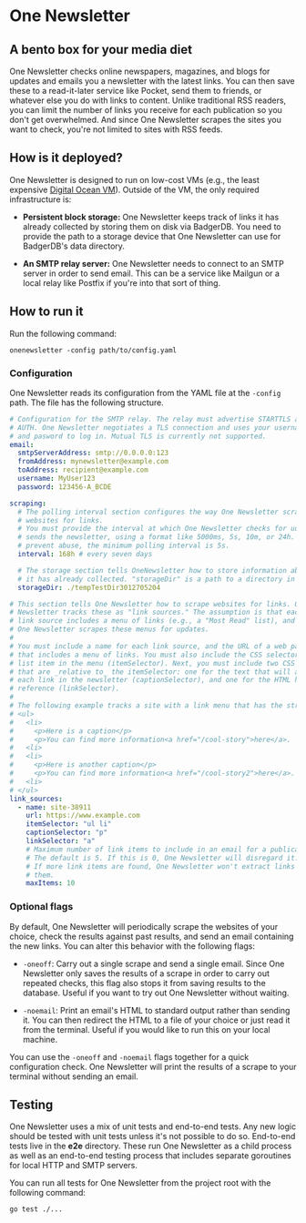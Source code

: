 # One Newsletter

## A bento box for your media diet

One Newsletter checks online newspapers, magazines, and blogs for updates and emails you a newsletter with the latest links. You can then save these to a read-it-later service like Pocket, send them to friends, or whatever else you do with links to content. Unlike traditional RSS readers, you can limit the number of links you receive for each publication so you don't get overwhelmed. And since One Newsletter scrapes the sites you want to check, you're not limited to sites with RSS feeds.

## How is it deployed?

One Newsletter is designed to run on low-cost VMs (e.g., the least expensive [Digital Ocean VM](https://www.digitalocean.com/pricing/#standard-droplets)). Outside of the VM, the only required infrastructure is:

- **Persistent block storage:** One Newsletter keeps track of links it has already collected by storing them on disk via BadgerDB. You need to provide the path to a storage device that One Newsletter can use for BadgerDB's data directory.

- **An SMTP relay server:** One Newsletter needs to connect to an SMTP server in order to send email. This can be a service like Mailgun or a local relay like Postfix if you're into that sort of thing.

## How to run it

Run the following command:

```
onenewsletter -config path/to/config.yaml
```

### Configuration

One Newsletter reads its configuration from the YAML file at the `-config` path. The file has the following structure.

```yaml
# Configuration for the SMTP relay. The relay must advertise STARTTLS and
# AUTH. One Newsletter negotiates a TLS connection and uses your username
# and pasword to log in. Mutual TLS is currently not supported.
email:
  smtpServerAddress: smtp://0.0.0.0:123
  fromAddress: mynewsletter@example.com
  toAddress: recipient@example.com
  username: MyUser123
  password: 123456-A_BCDE

scraping:
  # The polling interval section configures the way One Newsletter scrapes
  # websites for links.
  # You must provide the interval at which One Newsletter checks for udpates and
  # sends the newsletter, using a format like 5000ms, 5s, 10m, or 24h. To help
  # prevent abuse, the minimum polling interval is 5s.
  interval: 168h # every seven days

  # The storage section tells OneNewsletter how to store information abouts links
  # it has already collected. "storageDir" is a path to a directory in which
  storageDir: ./tempTestDir3012705204

# This section tells One Newsletter how to scrape websites for links. One
# Newsletter tracks these as "link sources." The assumption is that each
# link source includes a menu of links (e.g., a "Most Read" list), and
# One Newsletter scrapes these menus for updates.
#
# You must include a name for each link source, and the URL of a web page
# that includes a menu of links. You must also include the CSS selector of each
# list item in the menu (itemSelector). Next, you must include two CSS selectors
# that are _relative to_ the itemSelector: one for the text that will accompany
# each link in the newsletter (captionSelector), and one for the HTML hyperlink
# reference (linkSelector).
#
# The following example tracks a site with a link menu that has the structure,
# <ul>
#   <li>
#     <p>Here is a caption</p>
#     <p>You can find more information<a href="/cool-story">here</a>.
#   <li>
#   <li>
#     <p>Here is another caption</p>
#     <p>You can find more information<a href="/cool-story2">here</a>.
#   <li>
# </ul>
link_sources:
  - name: site-38911
    url: https://www.example.com
    itemSelector: "ul li"
    captionSelector: "p"
    linkSelector: "a"
    # Maximum number of link items to include in an email for a publication.
    # The default is 5. If this is 0, One Newsletter will disregard it.
    # If more link items are found, One Newsletter won't extract links from
    # them.
    maxItems: 10
```

### Optional flags

By default, One Newsletter will periodically scrape the websites of your choice, check the results against past results, and send an email containing the new links. You can alter this behavior with the following flags:

- `-oneoff`: Carry out a single scrape and send a single email. Since One Newsletter only saves the results of a scrape in order to carry out repeated checks, this flag also stops it from saving results to the database. Useful if you want to try out One Newsletter without waiting.

- `-noemail`: Print an email's HTML to standard output rather than sending it. You can then redirect the HTML to a file of your choice or just read it from the terminal. Useful if you would like to run this on your local machine.

You can use the `-oneoff` and `-noemail` flags together for a quick configuration check. One Newsletter will print the results of a scrape to your terminal without sending an email.

## Testing

One Newsletter uses a mix of unit tests and end-to-end tests. Any new logic should be tested with unit tests unless it's not possible to do so. End-to-end tests live in the **e2e** directory. These run One Newsletter as a child process as well as an end-to-end testing process that includes separate goroutines for local HTTP and SMTP servers.

You can run all tests for One Newsletter from the project root with the following command:

```
go test ./...
```
